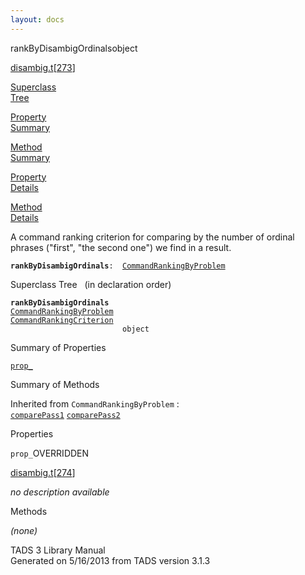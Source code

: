 ```yaml
---
layout: docs
---
```

<span class="title">rankByDisambigOrdinals</span><span class="type">object</span>

[disambig.t](../file/disambig.t.html)\[[273](../source/disambig.t.html#273)\]

[Superclass  
Tree](#_SuperClassTree_)

[Property  
Summary](#_PropSummary_)

[Method  
Summary](#_MethodSummary_)

[Property  
Details](#_Properties_)

[Method  
Details](#_Methods_)



A command ranking criterion for comparing by the number of ordinal
phrases ("first", "the second one") we find in a result.

**`rankByDisambigOrdinals`**` :   `[`CommandRankingByProblem`](../object/CommandRankingByProblem.html)



<span id="_SuperClassTree_"></span>



<span class="hdln">Superclass Tree</span>   (in declaration order)



**`rankByDisambigOrdinals`**  
[`CommandRankingByProblem`](../object/CommandRankingByProblem.html)  
[`CommandRankingCriterion`](../object/CommandRankingCriterion.html)  
`                         object`  
<span id="_PropSummary_"></span>



<span class="hdln">Summary of Properties</span>  



[`prop_`](#prop_)





<span id="_MethodSummary_"></span>



<span class="hdln">Summary of Methods</span>  





Inherited from `CommandRankingByProblem` :  
[`comparePass1`](../object/CommandRankingByProblem.html#comparePass1) [`comparePass2`](../object/CommandRankingByProblem.html#comparePass2)



<span id="_Properties_"></span>



<span class="hdln">Properties</span>  



<span id="prop_"></span>

`prop_`<span class="rem">OVERRIDDEN</span>

[disambig.t](../file/disambig.t.html)\[[274](../source/disambig.t.html#274)\]



*no description available*



<span id="_Methods_"></span>



<span class="hdln">Methods</span>  



*(none)*



TADS 3 Library Manual  
Generated on 5/16/2013 from TADS version 3.1.3


